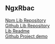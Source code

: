 NgxRbac
----
[Npm Lib Repository](https://www.npmjs.com/package/@doce/ngx-rbac)  
[Github Lib Repository](https://github.com/docentovich/ngx-rbac/blob/master/projects/ngx-rbac)  
[Lib Readme](https://github.com/docentovich/ngx-rbac/blob/master/projects/ngx-rbac/README.md)  
[Github Project demo](https://github.com/docentovich/ngx-rbac/tree/new-demo/projects/demo)
